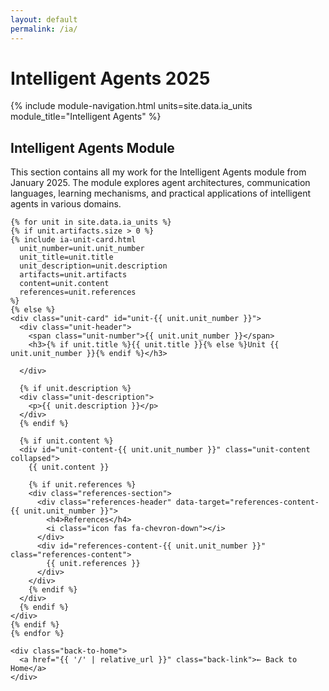 ```yaml
---
layout: default
permalink: /ia/
---
```


# Intelligent Agents 2025

<div class="module-container">
  <div class="module-sidebar">
    {% include module-navigation.html units=site.data.ia_units module_title="Intelligent Agents" %}
  </div>
  
  <div class="module-content">
    <div class="welcome-banner">
      <h2>Intelligent Agents Module</h2>
      <p>This section contains all my work for the Intelligent Agents module from January 2025. The module explores agent architectures, communication languages, learning mechanisms, and practical applications of intelligent agents in various domains.</p>
    </div>
    
    {% for unit in site.data.ia_units %}
    {% if unit.artifacts.size > 0 %}
    {% include ia-unit-card.html
      unit_number=unit.unit_number
      unit_title=unit.title
      unit_description=unit.description
      artifacts=unit.artifacts
      content=unit.content
      references=unit.references
    %}
    {% else %}
    <div class="unit-card" id="unit-{{ unit.unit_number }}">
      <div class="unit-header">
        <span class="unit-number">{{ unit.unit_number }}</span>
        <h3>{% if unit.title %}{{ unit.title }}{% else %}Unit {{ unit.unit_number }}{% endif %}</h3>
      
      </div>
      
      {% if unit.description %}
      <div class="unit-description">
        <p>{{ unit.description }}</p>
      </div>
      {% endif %}
      
      {% if unit.content %}
      <div id="unit-content-{{ unit.unit_number }}" class="unit-content collapsed">
        {{ unit.content }}
        
        {% if unit.references %}
        <div class="references-section">
          <div class="references-header" data-target="references-content-{{ unit.unit_number }}">
            <h4>References</h4>
            <i class="icon fas fa-chevron-down"></i>
          </div>
          <div id="references-content-{{ unit.unit_number }}" class="references-content">
            {{ unit.references }}
          </div>
        </div>
        {% endif %}
      </div>
      {% endif %}
    </div>
    {% endif %}
    {% endfor %}
    
    <div class="back-to-home">
      <a href="{{ '/' | relative_url }}" class="back-link">← Back to Home</a>
    </div>
  </div>
</div>
<script>
  document.addEventListener('DOMContentLoaded', function() {
    // Remove the unit collapse/expand functionality since we're showing all content by default
    
    // Only keep references collapse/expand functionality
    document.querySelectorAll('.references-header').forEach(header => {
      header.addEventListener('click', function() {
        const targetId = this.getAttribute('data-target');
        const contentElement = document.getElementById(targetId);
        
        if (contentElement) {
          contentElement.classList.toggle('collapsed');
          this.classList.toggle('collapsed');
        }
      });
    });
    
    // Check for hash in URL to scroll to the relevant section
    if (window.location.hash) {
      const targetElement = document.querySelector(window.location.hash);
      if (targetElement) {
        // Scroll to the element
        setTimeout(() => {
          window.scrollTo({
            top: targetElement.offsetTop - 20,
            behavior: 'smooth'
          });
        }, 100);
      }
    }
  });
</script>
